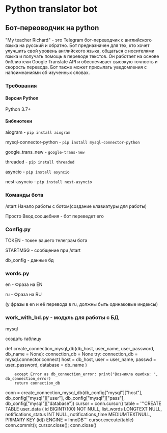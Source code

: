 **Python translator bot**
========================
## Бот-переоводчик на python

"My teacher Richard" - это Telegram бот-переводчик с английского языка на русский и обратно. Бот предназначен для тех, кто хочет улучшить свой уровень английского языка, общаться с носителями языка и получать помощь в переводе текстов. Он работает на основе библиотеки Google Translate API и обеспечивает высокую точность и скорость перевода. Бот также может присылать уведомления с напоимнаниями об изученных словах.
### Требования
#### Версия Python
Python 3.7+
#### Библиотеки
aiogram - ```pip install aiogram```

mysql-connector-python - ```pip install mysql-connector-python```

google_trans_new - ```google-trans-new```

threaded - ```pip install threaded```

asyncio - ```pip install asyncio```

nest-asyncio - ```pip install nest-asyncio```

### Команды бота
/start Начало работы с ботом(создание клавиатуры для работы)

Просто Ввод соощебния - бот переведет его

### Config.py
TOKEN - токен вашего телеграм бота

STARTMSG - сообщение при /start

db_config - данные бд

### words.py

en - Фраза на EN

ru - Фраза на RU

(у фразы в en и её перевода в ru, должны быть одинаковые индексы)

### work_with_bd.py - модуль для работы с БД

mysql

создать таблицу

def create_connection_mysql_db(db_host, user_name, user_password, db_name = None):
	connection_db = None
        try:
        	connection_db = mysql.connector.connect(
                    host = db_host,
                    user = user_name,
                    passwd = user_password,
                    database = db_name
                    )
                
        except Error as db_connection_error: print("Возникла ошибка: ", db_connection_error)
        return connection_db
conn = create_connection_mysql_db(db_config["mysql"]["host"], db_config["mysql"]["user"], db_config["mysql"]["pass"], 					  		  db_config["mysql"]["database"]) 
cursor = conn.cursor()
table = '''CREATE TABLE user_data (
 		id BIGINT(100) NOT NULL,
 		list_words LONGTEXT NULL,
 		notifications_status INT NULL,
 		notifications_time MEDIUMTEXTNULL,
 		PRIMARY KEY (id)) ENGINE = InnoDB'''
cursor.execute(table)
conn.commit(); cursor.close(); conn.close()

